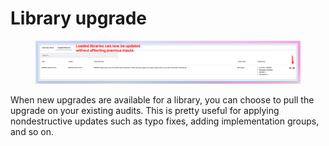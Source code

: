 # Library upgrade

<figure><img src="../.gitbook/assets/image (6).png" alt=""><figcaption></figcaption></figure>

When new upgrades are available for a library, you can choose to pull the upgrade on your existing audits. This is pretty useful for applying nondestructive updates such as typo fixes, adding implementation groups, and so on.
